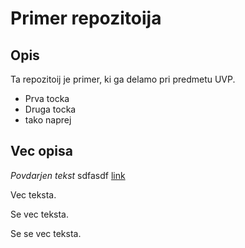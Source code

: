 # Primer repozitoija

## Opis
Ta repozitoij je primer, ki ga delamo pri predmetu UVP.
- Prva tocka
- Druga tocka
- tako naprej

## Vec opisa

_Povdarjen tekst_ sdfasdf [link](https://github.com/tilenmarc/primer_repoziorija/edit/main/README.md)

Vec teksta.

Se vec teksta.

Se se vec teksta.
